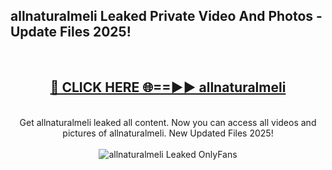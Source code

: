 <h2>allnaturalmeli Leaked Private Video And Photos - Update Files 2025!</h2>
<br>
<div align="center">
<h2><a href="https://top-ai-tools.click/QrbHav" rel="nofollow">🔴 CLICK HERE 🌐==►► allnaturalmeli</a></h2>
<br>
Get allnaturalmeli leaked all content. Now you can access all videos and pictures of allnaturalmeli. New Updated Files 2025!
<br>
<br>
<a href="https://top-ai-tools.click/QrbHav" rel="nofollow" data-target="animated-image.originalLink"><img src="https://i.ibb.co.com/WyWwxjT/player-gif2.gif" alt="allnaturalmeli Leaked  OnlyFans" style="max-width: 100%; display: inline-block;" data-target="animated-image.originalImage"></a>
</div>
<br>